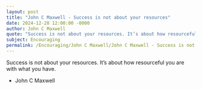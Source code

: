 ```yaml
---
layout: post
title: "John C Maxwell - Success is not about your resources"
date: 2024-12-28 12:00:00 -0000
author: John C Maxwell
quote: "Success is not about your resources. It’s about how resourceful you are with what you have."
subject: Encouraging
permalink: /Encouraging/John C Maxwell/John C Maxwell - Success is not about your resources
---
```


Success is not about your resources. It’s about how resourceful you are with what you have.

- John C Maxwell
